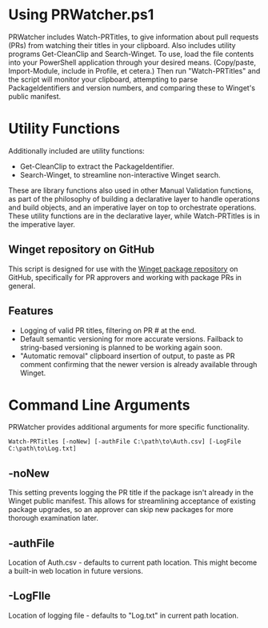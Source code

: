 # Using PRWatcher.ps1
PRWatcher includes Watch-PRTitles, to give information about pull requests (PRs) from watching their titles in your clipboard. Also includes utility programs Get-CleanClip and Search-Winget. To use, load the file contents into your PowerShell application through your desired means. (Copy/paste, Import-Module, include in Profile, et cetera.) Then run "Watch-PRTitles" and the script will monitor your clipboard, attempting to parse PackageIdentifiers and version numbers, and comparing these to Winget's public manifest.

# Utility Functions
Additionally included are utility functions:  
- Get-CleanClip to extract the PackageIdentifier. 
- Search-Winget, to streamline non-interactive Winget search. 

These are library functions also used in other Manual Validation functions, as part of the philosophy of building a declarative layer to handle operations and build objects, and an imperative layer on top to orchestrate operations. These utility functions are in the declarative layer, while Watch-PRTitles is in the imperative layer.

## Winget repository on GitHub
This script is designed for use with the [Winget package repository](https://github.com/microsoft/winget-pkgs) on GitHub, specifically for PR approvers and working with package PRs in general.

## Features
- Logging of valid PR titles, filtering on PR # at the end.
- Default semantic versioning for more accurate versions. Failback to string-based versioning is planned to be working again soon.
- "Automatic removal" clipboard insertion of output, to paste as PR comment confirming that the newer version is already available through Winget.

# Command Line Arguments
PRWatcher provides additional arguments for more specific functionality. 

`Watch-PRTitles [-noNew] [-authFile C:\path\to\Auth.csv] [-LogFile C:\path\to\Log.txt]`

## -noNew
This setting prevents logging the PR title if the package isn't already in the Winget public manifest. This allows for streamlining acceptance of existing package upgrades, so an approver can skip  new packages for more thorough examination later. 

## -authFile
Location of Auth.csv - defaults to current path location. This might become a built-in web location in future versions.

## -LogFIle
Location of logging file - defaults to "Log.txt" in current path location.

 


